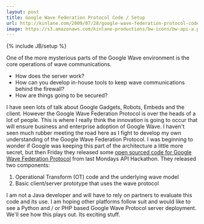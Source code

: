 ```yaml
---
layout: post
title: Google Wave Federation Protocol Code / Setup
url: http://kinlane.com/2009/07/28/google-wave-federation-protocol-code-setup/
image: https://s3.amazonaws.com/kinlane-productions/bw-icons/bw-api-a.png
---
```

{% include JB/setup %}
<p>
     One of the more mysterious parts of the Google Wave environment is the core operations of wave communications.
</p>
<ul class="mainlist">
     <li>How does the server work?
     </li>
     <li>How can you develop in-house tools to keep wave communications behind the firewall?
     </li>
     <li>How are things going to be secured?
     </li>
</ul>
<p>
     I have seen lots of talk about Google Gadgets, Robots, Embeds and the client. However the Google Wave Federation Protocol is over the heads of a lot of people. This is where I really think the innovation is going to occur that will ensure business and enterprise adoption of Google Wave. I haven't seen much rubber meeting the road here as I fight to develop my own understanding of the Google Wave Federation Protocol. I was beginning to wonder if Google was keeping this part of the architecture a little more secret, but then Friday they released some <a href="http://googlewavedev.blogspot.com/2009/07/google-wave-federation-protocol-and.html">open sourced code for Google Wave Federation Protocol</a> from last Mondays API Hackathon. They released two components:
</p>
<ol class="mainlist">
     <li>Operational Transform (OT) code and the underlying wave model
     </li>
     <li>Basic client/server prototype that uses the wave protocol
     </li>
</ol>
<p>
     I am not a Java developer and will have to rely on partners to evaluate this code and its use. I am hoping other platforms follow suit and would like to see a Python and / or PHP based Google Wave Protocol server deployment. We'll see how this plays out. Its exciting stuff.
</p>
<form>
     <input id="gwProxy" type="hidden" /><!--Session data--><input id="jsProxy" onclick="jsCall();" type="hidden" />
</form>
